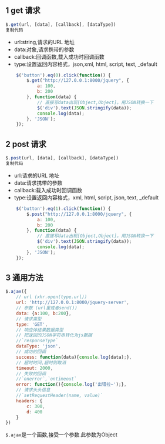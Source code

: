 ## 1 get 请求

```javascript
$.get(url, [data], [callback], [dataType])
复制代码
```
- url:string,请求的URL 地址
- data:对象,请求携带的参数
- callback:回调函数,载入成功时回调函数
- type:设置返回内容格式，json,xml, html, script, text, _default
```js
    $('button').eq(0).click(function() {
        $.get("http://127.0.0.1:8000/jquery", {
            a: 100,
            b: 200
        }, function(data) {
            // 直接写data出现[Object,Object]。用JSON转换一下
            $('div').text(JSON.stringify(data));
            console.log(data);
        }, 'JSON');
    });
```

## 2 post 请求

```javascript
$.post(url, [data], [callback], [dataType])
复制代码
```
-   url:请求的URL 地址
-   data:请求携带的参数
-   callback:载入成功时回调函数
-   type:设置返回内容格式，xml, html, script, json, text, _default

```js
    $('button').eq(1).click(function() {
        $.post("http://127.0.0.1:8000/jquery", {
            a: 100,
            b: 200
        }, function(data) {
            // 直接写data出现[Object,Object]。用JSON转换一下
            $('div').text(JSON.stringify(data));
            console.log(data);
        }, 'JSON');
    });
```

## 3 通用方法

```javascript
$.ajax({
	// url (xhr.open(type.url))
	url: 'http://127.0.0.1:8000/jquery-server',
	// 参数 (url里或者send())
	data: {a:100, b:200},
	// 请求类型
	type: 'GET',
	// 响应体结果数据类型
	// 把返回的JSON字符串转化为js数据
	//`responseType`
	dataType: 'json',
	// 成功的回调
	success: function(data){console.log(data);},
	// 超时时间,超时则取消
	timeout: 2000,
	// 失败的回调
	//`onerror`,`ontimeout`
	error: function(){console.log('出错拉~');},
	// 请求头头信息
	//`setRequestHeader(name, value)`
	headers: {
		c: 300,
		d: 400
	}	
})
```
`$.ajax`是一个函数,接受一个参数.此参数为Object
  
 